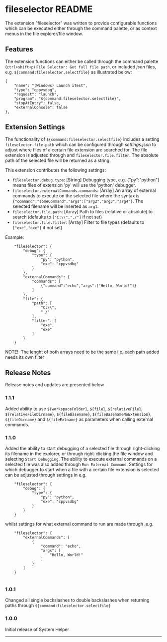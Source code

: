 # fileselector README

The extension "fileselector" was written to provide configurable functions which can be executed either through the command palette, 
or as context menus in the file explorer/file window.

## Features

The extension functions can either be called through the command palette (`ctrl+shift+p`) `File Selector: Get full file path`,
or included *json* files, e.g. `${command:fileselector.selectfile}` as illustrated below:

```
{
    "name": "(Windows) Launch iTest",
    "type": "cppvsdbg",
    "request": "launch",
    "program": "${command:fileselector.selectfile}",
    "stopAtEntry": false,
    "externalConsole": false
},
```

## Extension Settings

The functionality of `${command:fileselector.selectfile}` includes a setting `fileselector.file.path` which can be configured through *settings.json* to adjust where files of a certain file extension are searched for. The file extension is adjusted through and `fileselector.file.filter`.
The absolute path of the selected file will be returned as a string. 

This extension contributes the following settings:

* `fileselector.debug.type`: [String] Debugging type, e.g. {"py":"python"} means files of extension 'py' will use the 'python' debugger. 
* `fileselector.externalCommands.commands`: [Array]  An array of external commands to execute on the selected file where the syntax is `{"command":"someCommand","args":["arg2","arg3","arg4"}`. The selected filename will be inserted as `arg1`.
* `fileselector.file.path`: [Array] Path to files (relative or absolute) to search (defaults to `["C:\\","./"]` if not set)
* `fileselector.file.filter`: [Array] Filter to file types (defaults to `["exe","exe"]` if not set)

Example: 
```
    "fileselector": {
        "debug": {
            "type": {
                "py": "python",
                "exe": "cppvsdbg"
            }
        },
        "externalCommands": {
            "commands": [
                {"command":"echo","args":["Hello, World!"]}
            ]
        },
        "file": {
            "path": [
                "C:\\",
                "./"
            ],
            "filter": [
                "exe",
                "exe"
            ]
        }
    }
```

NOTE!: The lenght of both arrays need to be the same i.e. each path added needs its own filter


## Release Notes

Release notes and updates are presented below

### 1.1.1

Added ability to use `${workspaceFolder}`, `${file}`, `${relativeFile}`, `${relativeFileDirname}`, `${fileBasename}`, `${fileBasenameNoExtension}`, `${fileDirname}` and `${fileExtname}` as parameters when calling external commands.

### 1.1.0

Added the ability to start debugging of a selected file through right-clicking its filename in the explorer, or through right-clicking the file window and selecting `Start Debugging`. The ability to execute external commands on a selected file was also added through `Run External Command`.
Settings for which debugger to start when a file with a certain file extension is selected can be adjusted through settings in e.g. 
```
    "fileselector": {
        "debug": {
            "type": {
                "py": "python",
                "exe": "cppvsdbg"
            }
        }
    }
```
whilst settings for what external command to run are made through .e.g.
```
    "fileselector": {
        "externalCommands": [
            {
                "command": "echo",
                "args": [
                    "Hello, World!"
                ]
            }
        ]
	}


```
### 1.0.1

Changed all single backslashes to double backslashes when returning paths through `${command:fileselector.selectfile}`

### 1.0.0

Initial release of System Helper



-----------------------------------------------------------------------------------------------------------
